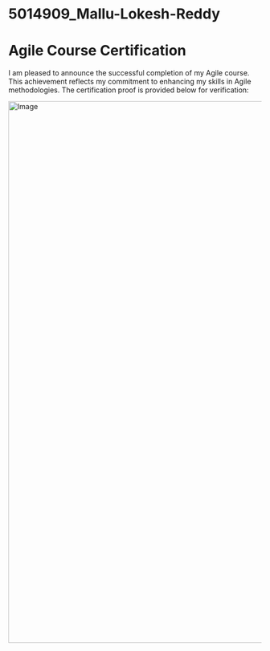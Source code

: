 # 5014909_Mallu-Lokesh-Reddy

<h1>Agile Course Certification</h1>

<p>I am pleased to announce the successful completion of my Agile course. This achievement reflects my commitment to enhancing my skills in Agile methodologies. The certification proof is provided below for verification:</p>

<img width="1920" height="1080" alt="Image" src="https://github.com/user-attachments/assets/33925c65-003f-4693-8089-c0bc231e4467"  alt="Agile Certification"/>




